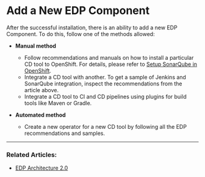 # Add a New EDP Component

After the successful installation, there is an ability to add a new EDP Component. 
To do this, follow one of the methods allowed:

* **Manual method**
    - Follow recommendations and manuals on how to install a particular CD tool to OpenShift. For details, please refer to [Setup SonarQube in OpenShift](https://medium.com/@dale.bingham_30375/setup-sonarqube-in-minishift-for-scanning-projects-through-jenkins-a70a6e2d93d3).
    - Integrate a CD tool with another. To get a sample of Jenkins and SonarQube integration, inspect the recommendations from the article above.
    - Integrate a CD tool to CI and CD pipelines using plugins for build tools like Maven or Gradle.

* **Automated method**

    - Create a new operator for a new CD tool by following all the EDP recommendations and samples.
---
### Related Articles:

- [EDP Architecture 2.0](../documentation/architecture_2_0.md)

